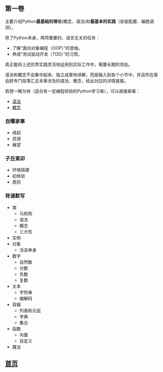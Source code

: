 ## 第一卷 ##
主要介绍Python**最基础的理论**(概念、语法)和**最基本的实践**（安装配置、编跑调测）。

除了Python本身，两项重要的、语言无关的任务：

- 了解“面向对象编程（OOP）”的思维。
- 养成“测试驱动开发（TDD）”的习惯。

真正能将上述优秀实践灵活地运用到实际工作中，需要长期的领会。

语法和概念不会集中起来、独立成章地讲解，而是融入到各个小节中，并且所在章会辟专门段落汇总本章涉及的语法、概念，给出对应的详情链接。

若想一睹为快（适合有一定编程经验的Python学习者），可以直接查看：

- [语法](./语法.md "语法")
- [概念](./概念.md "概念")

### 自曝家事 ###
- 缘起
- 资源
- 展望
### 子丑寅卯 ###
- 环境搭建
- 初体验
- 原则
### 背诵默写 ###
- 类
  - 马和狗
  - 语法
  - 概念
  - 三大性
- 实例
- 对象
  - 活该单身
- 数字
  - 自然数
  - 分数
  - 负数
  - 复数
- 文本
  - 字符串
  - 编解码
- 容器
  - 列表和元组
  - 字典
  - 集合
- 函数
  - 内置
  - 自定义
- 魔法

## [首页](https://github.com/nagexiucai/manuscripts/blob/master/Python半深入讲义.md "首页") ##